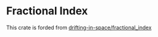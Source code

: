 # Fractional Index

This crate is forded from [drifting-in-space/fractional_index](https://github.com/drifting-in-space/fractional_index)
